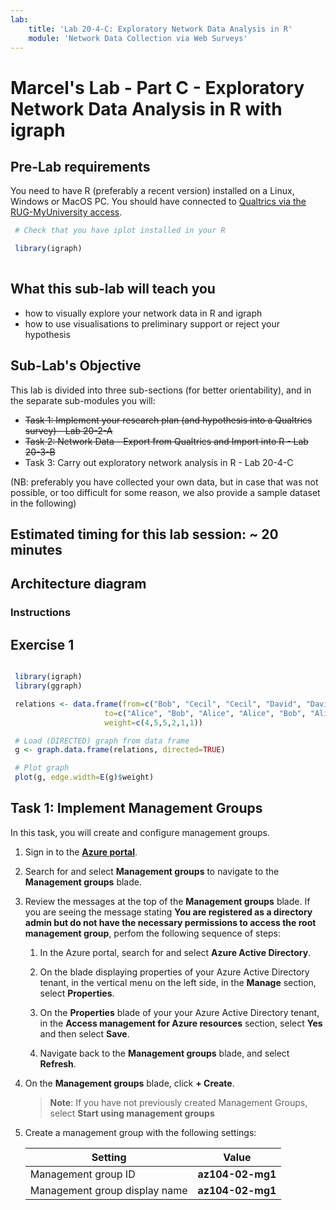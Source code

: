 ```yaml
---
lab:
    title: 'Lab 20-4-C: Exploratory Network Data Analysis in R'
    module: 'Network Data Collection via Web Surveys'
---
```


# Marcel's Lab - Part C - Exploratory Network Data Analysis in R with igraph


## Pre-Lab requirements

You need to have R (preferably a recent version) installed on a Linux, Windows or MacOS PC.
You should have connected to [Qualtrics via the RUG-MyUniversity access](https://rug.eu.qualtrics.com/).

   ```r
    # Check that you have iplot installed in your R

    library(igraph)
    
   ```


## What this sub-lab will teach you

- how to visually explore your network data in R and igraph
- how to use visualisations to preliminary support or reject your hypothesis

<!-- - Doing exploratory network analysis in R
    - processing and exploring the data in a network-specific R-package such as **igraph** -->
    
    

## Sub-Lab's Objective

This lab is divided into three sub-sections (for better orientability), and in the separate sub-modules you will:

+ ~~Task 1: Implement your research plan (and hypothesis into a Qualtrics survey) - Lab 20-2-A~~
+ ~~Task 2: Network Data - Export from Qualtrics and Import into R - Lab 20-3-B~~
+ Task 3: Carry out exploratory network analysis in R - Lab 20-4-C

(NB: preferably you have collected your own data, but in case that was not possible, or too difficult for some reason, we also provide a sample dataset in the following)

## Estimated timing for this lab session: ~ 20 minutes

## Architecture diagram
<!-- 
![image](../media/lab02a.png)
 -->

### Instructions

## Exercise 1


   ```r
   
    library(igraph)
    library(ggraph)

    relations <- data.frame(from=c("Bob", "Cecil", "Cecil", "David", "David", "Esmeralda"),
                        to=c("Alice", "Bob", "Alice", "Alice", "Bob", "Alice"),
                        weight=c(4,5,5,2,1,1))

    # Load (DIRECTED) graph from data frame 
    g <- graph.data.frame(relations, directed=TRUE)

    # Plot graph
    plot(g, edge.width=E(g)$weight)
   ```


## Task 1: Implement Management Groups

In this task, you will create and configure management groups. 

1. Sign in to the [**Azure portal**](http://portal.azure.com).

1. Search for and select **Management groups** to navigate to the **Management groups** blade.

1. Review the messages at the top of the **Management groups** blade. If you are seeing the message stating **You are registered as a directory admin but do not have the necessary permissions to access the root management group**, perfom the following sequence of steps:

    1. In the Azure portal, search for and select **Azure Active Directory**.
    
    1.  On the blade displaying properties of your Azure Active Directory tenant, in the vertical menu on the left side, in the **Manage** section, select **Properties**.
    
    1.  On the **Properties** blade of your your Azure Active Directory tenant, in the **Access management for Azure resources** section, select **Yes** and then select **Save**.
    
    1.  Navigate back to the **Management groups** blade, and select **Refresh**.

1. On the **Management groups** blade, click **+ Create**.

    >**Note**: If you have not previously created Management Groups, select **Start using management groups**

1. Create a management group with the following settings:

    | Setting | Value |
    | --- | --- |
    | Management group ID | **az104-02-mg1** |
    | Management group display name | **az104-02-mg1** |


